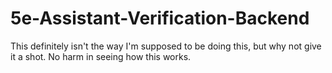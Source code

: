 # 5e-Assistant-Verification-Backend
This definitely isn't the way I'm supposed to be doing this, but why not give it a shot. No harm in seeing how this works.
